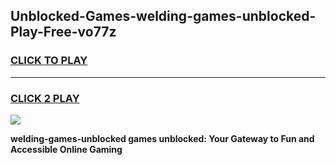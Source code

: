 
## Unblocked-Games-welding-games-unblocked-Play-Free-vo77z
<h3>
<a href="https://premium76.site?title=welding-games-unblocked&ref=10A">CLICK TO PLAY</a></h3>
<hr>

<h3>
<a href="https://premium76.site?title=welding-games-unblocked&ref=10A">CLICK 2 PLAY</a>
  
</h3>

<a href="https://premium76.site?title=welding-games-unblocked&ref=10A"><img src="https://clearcache.store/games.png"></a>


**welding-games-unblocked games unblocked: Your Gateway to Fun and Accessible Online Gaming**

